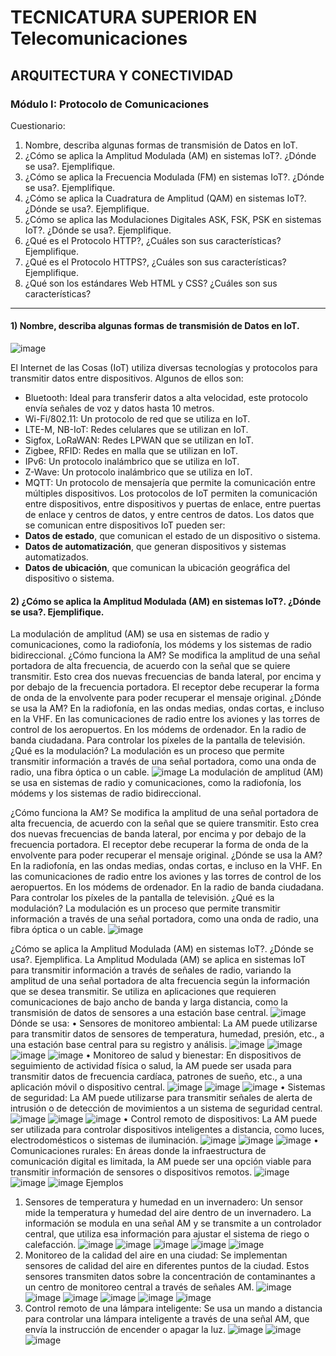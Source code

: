 # **TECNICATURA SUPERIOR EN Telecomunicaciones**
## ARQUITECTURA Y CONECTIVIDAD 
###  Módulo I: Protocolo de Comunicaciones  

Cuestionario: 
1) Nombre, describa algunas formas de transmisión de Datos en IoT.
2) ¿Cómo se aplica la Amplitud Modulada (AM) en sistemas IoT?. ¿Dónde se
usa?. Ejemplifique.
3) ¿Cómo se aplica la Frecuencia Modulada (FM) en sistemas IoT?. ¿Dónde
se usa?. Ejemplifique.
4) ¿Cómo se aplica la Cuadratura de Amplitud (QAM) en sistemas IoT?.
¿Dónde se usa?. Ejemplifique.
5) ¿Cómo se aplica las Modulaciones Digitales ASK, FSK, PSK en sistemas
IoT?. ¿Dónde se usa?. Ejemplifique.
6) ¿Qué es el Protocolo HTTP?, ¿Cuáles son sus características?
Ejemplifique.
7) ¿Qué es el Protocolo HTTPS?, ¿Cuáles son sus características?
Ejemplifique.
8) ¿Qué son los estándares Web HTML y CSS? ¿Cuáles son sus
características?

---
#### **1)  Nombre, describa algunas formas de transmisión de Datos en IoT.**
![image](https://github.com/user-attachments/assets/3ffe4fa7-b1f2-42b7-9e00-5dd88eb69f9b)

El Internet de las Cosas (IoT) utiliza diversas tecnologías y protocolos para transmitir datos entre dispositivos. Algunos de ellos son:
- Bluetooth: Ideal para transferir datos a alta velocidad, este protocolo envía señales de voz y datos hasta 10 metros.
- Wi-Fi/802.11: Un protocolo de red que se utiliza en IoT. 
- LTE-M, NB-IoT: Redes celulares que se utilizan en IoT.
- Sigfox, LoRaWAN: Redes LPWAN que se utilizan en IoT.
- Zigbee, RFID: Redes en malla que se utilizan en IoT.
- IPv6: Un protocolo inalámbrico que se utiliza en IoT.
- Z-Wave: Un protocolo inalámbrico que se utiliza en IoT.
-  MQTT: Un protocolo de mensajería que permite la comunicación entre múltiples dispositivos. Los protocolos de IoT permiten la comunicación entre dispositivos, entre dispositivos y puertas de enlace, entre puertas de enlace y centros de datos, y entre centros de datos.
Los datos que se comunican entre dispositivos IoT pueden ser: 
- **Datos de estado**, que comunican el estado de un dispositivo o sistema. 
- **Datos de automatización**, que generan dispositivos y sistemas automatizados. 
- **Datos de ubicación**, que comunican la ubicación geográfica del dispositivo o sistema.
#### **2) ¿Cómo se aplica la Amplitud Modulada (AM) en sistemas IoT?. ¿Dónde se usa?. Ejemplifique.**
La modulación de amplitud (AM) se usa en sistemas de radio y comunicaciones, como la radiofonía, los módems y los sistemas de radio bidireccional. 
¿Cómo funciona la AM?
Se modifica la amplitud de una señal portadora de alta frecuencia, de acuerdo con la señal que se quiere transmitir. 
Esto crea dos nuevas frecuencias de banda lateral, por encima y por debajo de la frecuencia portadora. 
El receptor debe recuperar la forma de onda de la envolvente para poder recuperar el mensaje original. 
¿Dónde se usa la AM?
En la radiofonía, en las ondas medias, ondas cortas, e incluso en la VHF. 
En las comunicaciones de radio entre los aviones y las torres de control de los aeropuertos. 
En los módems de ordenador. 
En la radio de banda ciudadana. 
Para controlar los píxeles de la pantalla de televisión. 
¿Qué es la modulación?
La modulación es un proceso que permite transmitir información a través de una señal portadora, como una onda de radio, una fibra óptica o un cable.
![image](https://github.com/user-attachments/assets/df8fb04c-a787-44ba-b8d9-fb88c1a5ed71)
La modulación de amplitud (AM) se usa en sistemas de radio y comunicaciones, como la radiofonía, los módems y los sistemas de radio bidireccional. 

¿Cómo funciona la AM?
Se modifica la amplitud de una señal portadora de alta frecuencia, de acuerdo con la señal que se quiere transmitir. 
Esto crea dos nuevas frecuencias de banda lateral, por encima y por debajo de la frecuencia portadora. 
El receptor debe recuperar la forma de onda de la envolvente para poder recuperar el mensaje original. 
¿Dónde se usa la AM?
En la radiofonía, en las ondas medias, ondas cortas, e incluso en la VHF. 
En las comunicaciones de radio entre los aviones y las torres de control de los aeropuertos. 
En los módems de ordenador. 
En la radio de banda ciudadana. 
Para controlar los píxeles de la pantalla de televisión. 
¿Qué es la modulación?
La modulación es un proceso que permite transmitir información a través de una señal portadora, como una onda de radio, una fibra óptica o un cable.
![image](https://github.com/user-attachments/assets/eac8e2a3-54f3-4059-ae50-3f8c91a20ea2)

¿Cómo se aplica la Amplitud Modulada (AM) en sistemas IoT?. ¿Dónde se usa?. Ejemplifica.
La Amplitud Modulada (AM) se aplica en sistemas IoT para transmitir información a través de señales de radio, variando la amplitud de una señal portadora de alta frecuencia según la información que se desea transmitir. Se utiliza en aplicaciones que requieren comunicaciones de bajo ancho de banda y larga distancia, como la transmisión de datos de sensores a una estación base central. 
![image](https://github.com/user-attachments/assets/052f971c-67ca-4a4d-8014-bf4bd39fda1f)
Dónde se usa:
•	Sensores de monitoreo ambiental:
La AM puede utilizarse para transmitir datos de sensores de temperatura, humedad, presión, etc., a una estación base central para su registro y análisis.
![image](https://github.com/user-attachments/assets/c84c1477-9fb8-436e-bb7f-8cde3e5e50bf)
![image](https://github.com/user-attachments/assets/a98d384a-27ca-4ecc-aa78-36e1a657671c)
![image](https://github.com/user-attachments/assets/6d64d27a-b49c-4db7-be70-ca5638834a4a)
![image](https://github.com/user-attachments/assets/dbf21052-e3a3-452e-b117-450c858f5041)
•	Monitoreo de salud y bienestar:
En dispositivos de seguimiento de actividad física o salud, la AM puede ser usada para transmitir datos de frecuencia cardíaca, patrones de sueño, etc., a una aplicación móvil o dispositivo central.
![image](https://github.com/user-attachments/assets/4fc455bb-4414-48fc-a39f-05936834a860)
![image](https://github.com/user-attachments/assets/a0341ead-8a22-4773-9b53-8e2bccd4b2d2)
![image](https://github.com/user-attachments/assets/ad8fab13-f0b1-40e9-8c03-e33af21c9c54)
•	Sistemas de seguridad:
La AM puede utilizarse para transmitir señales de alerta de intrusión o de detección de movimientos a un sistema de seguridad central.
![image](https://github.com/user-attachments/assets/142c59af-0222-4603-9b3a-5703cf8b99d6)
![image](https://github.com/user-attachments/assets/fa2ae2b8-7cb1-433e-b6ae-9fbbd7a711aa)
![image](https://github.com/user-attachments/assets/2d7c1a23-f861-4da9-8733-eaebf5949dbc)
•	Control remoto de dispositivos:
La AM puede ser utilizada para controlar dispositivos inteligentes a distancia, como luces, electrodomésticos o sistemas de iluminación. 
![image](https://github.com/user-attachments/assets/93c6d7ea-7d54-4d39-9d15-399cac636652)
![image](https://github.com/user-attachments/assets/c050ca60-10f5-48b8-8586-1784471bbb8d)
![image](https://github.com/user-attachments/assets/cfbbe60d-bb93-46c8-bc8b-e23d8f99b3bc)
•	Comunicaciones rurales:
En áreas donde la infraestructura de comunicación digital es limitada, la AM puede ser una opción viable para transmitir información de sensores o dispositivos remotos. 
![image](https://github.com/user-attachments/assets/7322171b-16a4-496f-9701-ebf024f5afdc)
![image](https://github.com/user-attachments/assets/cc4eec6c-c44a-40b7-b263-50c5a327a61e)
![image](https://github.com/user-attachments/assets/00c5175c-6995-4225-bb9e-92e2aa745813)
Ejemplos
1. Sensores de temperatura y humedad en un invernadero:
Un sensor mide la temperatura y humedad del aire dentro de un invernadero. La información se modula en una señal AM y se transmite a un controlador central, que utiliza esa información para ajustar el sistema de riego o calefacción.
![image](https://github.com/user-attachments/assets/ac5c0eb5-d692-4503-86b4-c4c3ab78773a)
![image](https://github.com/user-attachments/assets/8e6aefe5-4bce-4812-a764-4b6c3d3cece8)
![image](https://github.com/user-attachments/assets/4b9eae06-8037-4b53-bc55-e1ddff08ce8a)
![image](https://github.com/user-attachments/assets/a3c6b9b8-2444-4bf7-9341-9a45f9d8a271)
![image](https://github.com/user-attachments/assets/0ebeab88-88b8-4983-af66-fd23438f82b8)
2. Monitoreo de la calidad del aire en una ciudad:
Se implementan sensores de calidad del aire en diferentes puntos de la ciudad. Estos sensores transmiten datos sobre la concentración de contaminantes a un centro de monitoreo central a través de señales AM.
![image](https://github.com/user-attachments/assets/5d4506c8-6a05-409e-96f4-99dc47255283)
![image](https://github.com/user-attachments/assets/de18b052-f069-458e-a445-696a63173bf9)
![image](https://github.com/user-attachments/assets/32d66469-00bb-4c3d-9dcd-397df771b167)
![image](https://github.com/user-attachments/assets/e1e64f5a-d7d8-4a3d-a7cb-1a0e4d7532d4)
![image](https://github.com/user-attachments/assets/0f8b5e5d-a203-4cce-b051-d9573b512f12)
![image](https://github.com/user-attachments/assets/ddddf2f9-63ed-47b8-8aa4-2808c71e10cb)
3. Control remoto de una lámpara inteligente:
Se usa un mando a distancia para controlar una lámpara inteligente a través de una señal AM, que envía la instrucción de encender o apagar la luz. 
![image](https://github.com/user-attachments/assets/8b7d7788-fcba-4f16-b3e0-9b80ed317087)
![image](https://github.com/user-attachments/assets/937951b0-f1a3-4d1c-b46d-9af8751e991e)
![image](https://github.com/user-attachments/assets/84db6bd6-d061-4618-b122-567dcfbc1c33)
     


